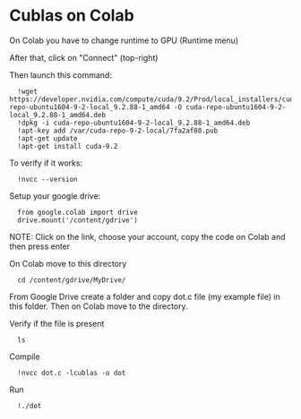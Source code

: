 # Cublas on Colab
On Colab you have to change runtime to GPU (Runtime menu)

After that, click on "Connect" (top-right)

Then launch this command:
```
  !wget https://developer.nvidia.com/compute/cuda/9.2/Prod/local_installers/cuda-repo-ubuntu1604-9-2-local_9.2.88-1_amd64 -O cuda-repo-ubuntu1604-9-2-local_9.2.88-1_amd64.deb
  !dpkg -i cuda-repo-ubuntu1604-9-2-local_9.2.88-1_amd64.deb
  !apt-key add /var/cuda-repo-9-2-local/7fa2af80.pub
  !apt-get update
  !apt-get install cuda-9.2
  ```

To verify if it works:
```
  !nvcc --version
```

Setup your google drive:
```
  from google.colab import drive
  drive.mount('/content/gdrive')
```

NOTE: Click on the link, choose your account, copy the code on Colab and then press enter

On Colab move to this directory
```
  cd /content/gdrive/MyDrive/
```

From Google Drive create a folder and copy dot.c file (my example file) in this folder.
Then on Colab move to the directory.

Verify if the file is present
```
  ls
```

Compile
```
  !nvcc dot.c -lcublas -o dot
```

Run
```
  !./dot
```
